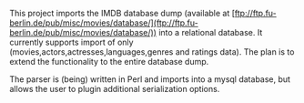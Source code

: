 This project imports the IMDB database dump (available at [ftp://ftp.fu-berlin.de/pub/misc/movies/database/](ftp://ftp.fu-berlin.de/pub/misc/movies/database/)) into a relational database.
It currently supports import of only (movies,actors,actresses,languages,genres and ratings data). The plan is to extend the functionality to the entire database dump.

The parser is (being) written in Perl and imports into a mysql database, but allows the user to plugin additional serialization options.

